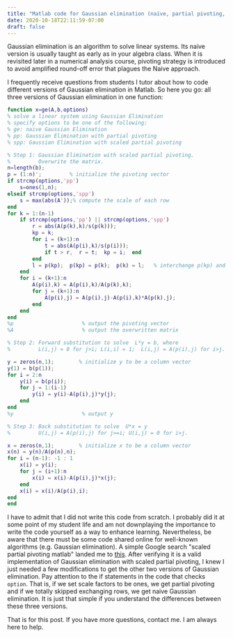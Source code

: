 ```yaml
---
title: "Matlab code for Gaussian elimination (naïve, partial pivoting, scaled partial pivoting)"
date: 2020-10-18T22:11:59-07:00
draft: false
---
```


Gaussian elimination is an algorithm to solve linear systems. Its naive version is usually taught as early as in your algebra class. When it is revisited later in a numerical analysis course, pivoting strategy is introduced to avoid amplified round-off error that plagues the Naive approach.

I frequently receive questions from students I tutor about how to code different versions of Gaussian elimination in Matlab. So here you go: all three versions of Gaussian elimination in one function:

```matlab
function x=ge(A,b,options)
% solve a linear system using Gaussian Elimination
% specify options to be one of the following: 
% ge: naive Gaussian Elimination
% pp: Gaussian Elimination with partial pivoting 
% spp: Gaussian Elimination with scaled partial pivoting 

% Step 1: Gaussian Elimination with scaled partial pivoting. 
%         Overwrite the matrix.
n=length(b);
p = (1:n)';	        % initialize the pivoting vector
if strcmp(options,'pp')
    s=ones(1,n);
elseif strcmp(options,'spp')
    s = max(abs(A'));% compute the scale of each row
end
for k = 1:(n-1)
    if strcmp(options,'pp') || strcmp(options,'spp')
        r = abs(A(p(k),k)/s(p(k)));
        kp = k;
        for i = (k+1):n
            t = abs(A(p(i),k)/s(p(i)));
            if t > r,  r = t;  kp = i;  end
        end
        l = p(kp);  p(kp) = p(k);  p(k) = l;   % interchange p(kp) and p(k)
    end
    for i = (k+1):n
        A(p(i),k) = A(p(i),k)/A(p(k),k);
        for j = (k+1):n
            A(p(i),j) = A(p(i),j)-A(p(i),k)*A(p(k),j);
        end
    end
end
%p                      % output the pivoting vector
%A                      % output the overwritten matrix

% Step 2: Forward substitution to solve  L*y = b, where
%         L(i,j) = 0 for j>i; L(i,i) = 1;  L(i,j) = A(p(i),j) for i>j.

y = zeros(n,1);        % initialize y to be a column vector
y(1) = b(p(1));
for i = 2:n
    y(i) = b(p(i));
    for j = 1:(i-1)
        y(i) = y(i)-A(p(i),j)*y(j);
    end
end
%y                      % output y

% Step 3: Back substitution to solve  U*x = y
%         U(i,j) = A(p(i),j) for j>=i; U(i,j) = 0 for i>j.

x = zeros(n,1);        % initialize x to be a column vector
x(n) = y(n)/A(p(n),n);
for i = (n-1): -1 : 1
    x(i) = y(i);
    for j = (i+1):n
        x(i) = x(i)-A(p(i),j)*x(j);
    end
    x(i) = x(i)/A(p(i),i);
end
end
```      
I have to admit that I did not write this code from scratch. I probably did it at some point of my student life and am not downplaying the importance to write the code yourself as a way to enhance learning. Nevertheless, be aware that there must be some code shared online for well-known algorithms (e.g. Gaussian elimination).  A simple Google search "scaled partial pivoting matlab" landed me to [this](http://www.math.ucsd.edu/~bli/teaching/math170Af06/gauss_sp.html).  After verifying it is a valid implementation of Gaussian elimination with scaled partial pivoting, I knew I just needed a few modifications to get the other two versions of Gaussian elimination. Pay attention to the if statements in the code that checks `option`.  That is, if we set scale factors to be ones, we get partial pivoting and if we totally skipped exchanging rows, we get naive Gaussian elimination. It is just that simple if you understand the differences between these three versions. 

That is for this post. If you have more questions, contact me. I am always here to help. 

